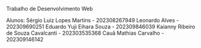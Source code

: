 Trabalho de Desenvolvimento Web

Alunos: Sérgio Luiz Lopes Martins - 202308267949
	Leonardo Alves - 202309690251
	Eduardo Yuji Eihara Souza - 202309846039
	Kaianny Ribeiro de Souza Cavalcanti - 202303535368
	Cauã Mathias Carvalho - 202309146142
	
	
